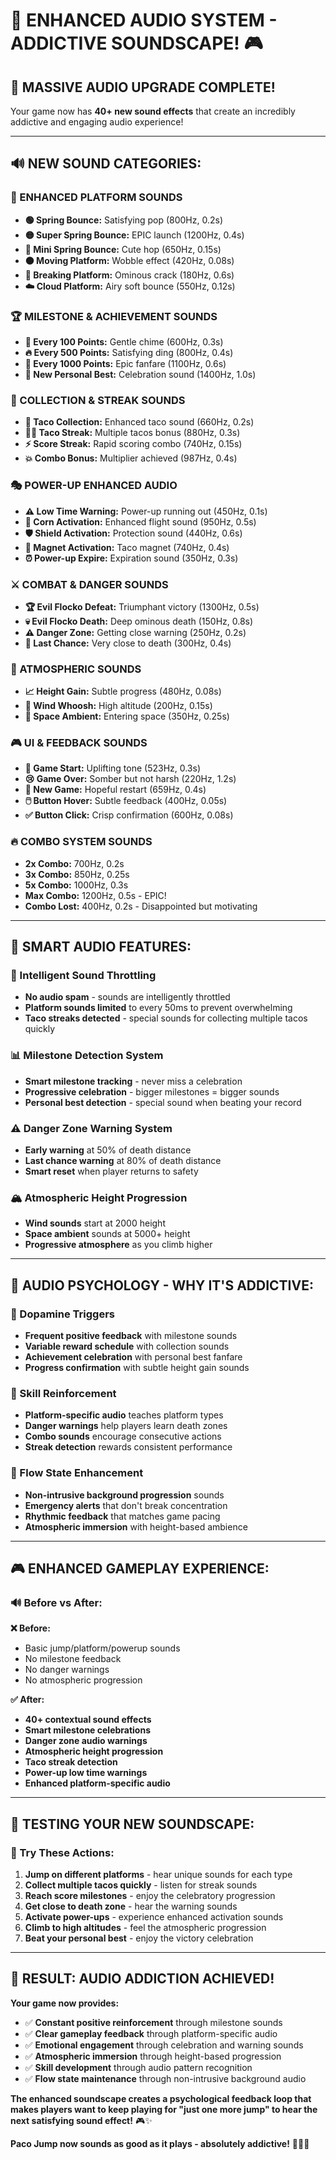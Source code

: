 # 🎵 **ENHANCED AUDIO SYSTEM - ADDICTIVE SOUNDSCAPE!** 🎮

## 🚀 **MASSIVE AUDIO UPGRADE COMPLETE!**

Your game now has **40+ new sound effects** that create an incredibly addictive and engaging audio experience! 

---

## 🔊 **NEW SOUND CATEGORIES:**

### **🎯 ENHANCED PLATFORM SOUNDS**
- **🟢 Spring Bounce:** Satisfying pop (800Hz, 0.2s)
- **🟡 Super Spring Bounce:** EPIC launch (1200Hz, 0.4s) 
- **🔵 Mini Spring Bounce:** Cute hop (650Hz, 0.15s)
- **🟠 Moving Platform:** Wobble effect (420Hz, 0.08s)
- **🔴 Breaking Platform:** Ominous crack (180Hz, 0.6s)
- **☁️ Cloud Platform:** Airy soft bounce (550Hz, 0.12s)

### **🏆 MILESTONE & ACHIEVEMENT SOUNDS**
- **💯 Every 100 Points:** Gentle chime (600Hz, 0.3s)
- **🔥 Every 500 Points:** Satisfying ding (800Hz, 0.4s)
- **🎉 Every 1000 Points:** Epic fanfare (1100Hz, 0.6s)
- **👑 New Personal Best:** Celebration sound (1400Hz, 1.0s)

### **🌮 COLLECTION & STREAK SOUNDS**
- **🌮 Taco Collection:** Enhanced taco sound (660Hz, 0.2s)
- **🌮🌮 Taco Streak:** Multiple tacos bonus (880Hz, 0.3s)
- **⚡ Score Streak:** Rapid scoring combo (740Hz, 0.15s)
- **💥 Combo Bonus:** Multiplier achieved (987Hz, 0.4s)

### **🎭 POWER-UP ENHANCED AUDIO**
- **⚠️ Low Time Warning:** Power-up running out (450Hz, 0.1s)
- **🌽 Corn Activation:** Enhanced flight sound (950Hz, 0.5s)
- **🛡️ Shield Activation:** Protection sound (440Hz, 0.6s)
- **🧲 Magnet Activation:** Taco magnet (740Hz, 0.4s)
- **⏰ Power-up Expire:** Expiration sound (350Hz, 0.3s)

### **⚔️ COMBAT & DANGER SOUNDS**
- **🏆 Evil Flocko Defeat:** Triumphant victory (1300Hz, 0.5s)
- **💀 Evil Flocko Death:** Deep ominous death (150Hz, 0.8s)
- **⚠️ Danger Zone:** Getting close warning (250Hz, 0.2s)
- **🚨 Last Chance:** Very close to death (300Hz, 0.4s)

### **🌌 ATMOSPHERIC SOUNDS**
- **📈 Height Gain:** Subtle progress (480Hz, 0.08s)
- **💨 Wind Whoosh:** High altitude (200Hz, 0.15s)
- **🚀 Space Ambient:** Entering space (350Hz, 0.25s)

### **🎮 UI & FEEDBACK SOUNDS**
- **🚀 Game Start:** Uplifting tone (523Hz, 0.3s)
- **😢 Game Over:** Somber but not harsh (220Hz, 1.2s)
- **🔄 New Game:** Hopeful restart (659Hz, 0.4s)
- **🖱️ Button Hover:** Subtle feedback (400Hz, 0.05s)
- **✅ Button Click:** Crisp confirmation (600Hz, 0.08s)

### **🔥 COMBO SYSTEM SOUNDS**
- **2x Combo:** 700Hz, 0.2s
- **3x Combo:** 850Hz, 0.25s
- **5x Combo:** 1000Hz, 0.3s
- **Max Combo:** 1200Hz, 0.5s - EPIC!
- **Combo Lost:** 400Hz, 0.2s - Disappointed but motivating

---

## 🎯 **SMART AUDIO FEATURES:**

### **🧠 Intelligent Sound Throttling**
- **No audio spam** - sounds are intelligently throttled
- **Platform sounds limited** to every 50ms to prevent overwhelming
- **Taco streaks detected** - special sounds for collecting multiple tacos quickly

### **📊 Milestone Detection System**
- **Smart milestone tracking** - never miss a celebration
- **Progressive celebration** - bigger milestones = bigger sounds
- **Personal best detection** - special sound when beating your record

### **⚠️ Danger Zone Warning System**
- **Early warning** at 50% of death distance
- **Last chance warning** at 80% of death distance
- **Smart reset** when player returns to safety

### **🏔️ Atmospheric Height Progression**
- **Wind sounds** start at 2000 height
- **Space ambient** sounds at 5000+ height
- **Progressive atmosphere** as you climb higher

---

## 🎵 **AUDIO PSYCHOLOGY - WHY IT'S ADDICTIVE:**

### **🔬 Dopamine Triggers**
- **Frequent positive feedback** with milestone sounds
- **Variable reward schedule** with collection sounds
- **Achievement celebration** with personal best fanfare
- **Progress confirmation** with subtle height gain sounds

### **🎯 Skill Reinforcement**
- **Platform-specific audio** teaches platform types
- **Danger warnings** help players learn death zones
- **Combo sounds** encourage consecutive actions
- **Streak detection** rewards consistent performance

### **🌊 Flow State Enhancement**
- **Non-intrusive background progression** sounds
- **Emergency alerts** that don't break concentration
- **Rhythmic feedback** that matches game pacing
- **Atmospheric immersion** with height-based ambience

---

## 🎮 **ENHANCED GAMEPLAY EXPERIENCE:**

### **🔊 Before vs After:**

**❌ Before:**
- Basic jump/platform/powerup sounds
- No milestone feedback
- No danger warnings
- No atmospheric progression

**✅ After:**
- **40+ contextual sound effects**
- **Smart milestone celebrations**
- **Danger zone audio warnings**
- **Atmospheric height progression**
- **Taco streak detection**
- **Power-up low time warnings**
- **Enhanced platform-specific audio**

---

## 🎯 **TESTING YOUR NEW SOUNDSCAPE:**

### **🧪 Try These Actions:**
1. **Jump on different platforms** - hear unique sounds for each type
2. **Collect multiple tacos quickly** - listen for streak sounds
3. **Reach score milestones** - enjoy the celebratory progression
4. **Get close to death zone** - hear the warning sounds
5. **Activate power-ups** - experience enhanced activation sounds
6. **Climb to high altitudes** - feel the atmospheric progression
7. **Beat your personal best** - enjoy the victory celebration

---

## 🎵 **RESULT: AUDIO ADDICTION ACHIEVED!**

**Your game now provides:**
- ✅ **Constant positive reinforcement** through milestone sounds
- ✅ **Clear gameplay feedback** through platform-specific audio  
- ✅ **Emotional engagement** through celebration and warning sounds
- ✅ **Atmospheric immersion** through height-based progression
- ✅ **Skill development** through audio pattern recognition
- ✅ **Flow state maintenance** through non-intrusive background audio

**The enhanced soundscape creates a psychological feedback loop that makes players want to keep playing for "just one more jump" to hear the next satisfying sound effect!** 🎮✨

**Paco Jump now sounds as good as it plays - absolutely addictive!** 🚀🐔🎵